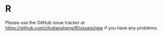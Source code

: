 # R
Please use the GitHub issue tracker at https://github.com/zhutiansheng/R/issues/new if you have any problems.
